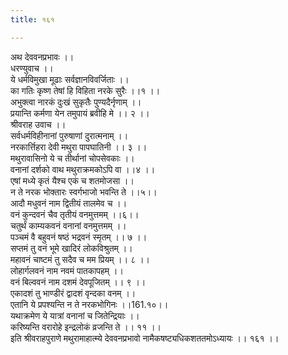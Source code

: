 ```yaml
---
title: १६१

---
```

अथ देववनप्रभावः ।।  
धरण्युवाच ।।  
ये धर्मविमुखा मूढाः सर्वज्ञानविवर्जिताः ।।  
का गतिः कृष्ण तेषां हि विहिता नरके सुरैः ।।१ ।।  
अभुक्त्वा नारकं दुःखं सुकृतैः पुण्यदैर्नृणाम् ।।  
प्रयान्ति कर्मणा येन तमुपायं ब्रवीहि मे ।। २ ।।  
श्रीवराह उवाच ।।  
सर्वधर्मविहीनानां पुरुषाणां दुरात्मनाम् ।।  
नरकार्त्तिहरा देवी मथुरा पापघातिनी ।। ३ ।।  
मथुरावासिनो ये च तीर्थानां चोपसेवकाः ।।  
वनानां दर्शको वाथ मथुराक्रमकोऽपि वा ।।४ ।।  
एषां मध्ये कृतं यैश्च एकं च शतमोजसा ।।  
न ते नरक भोक्तारः स्वर्गभाजो भवन्ति ते ।।५।।  
आदौ मधुवनं नाम द्वितीयं तालमेव च ।।  
वनं कुन्दवनं चैव तृतीयं वनमुत्तमम् ।।६।।  
चतुर्थं काम्यकवनं वनानां वनमुत्तमम् ।।  
पञ्चमं वै बहुवनं षष्ठं भद्रवनं स्मृतम् ।। ७ ।।  
सप्तमं तु वनं भूमे खादिरं लोकविश्रुतम् ।।  
महावनं चाष्टमं तु सदैव च मम प्रियम् ।। ८ ।।  
लोहार्गलवनं नाम नवमं पातकापहम् ।।  
वनं बिल्ववनं नाम दशमं देवपूजितम् ।। ९ ।।  
एकादशं तु भाण्डीरं द्वादशं वृन्दका वनम् ।।  
एतानि ये प्रपश्यन्ति न ते नरकभोगिनः ।।161.१०।।  
यथाक्रमेण ये यात्रां वनानां च जितेन्द्रियाः ।।  
करिष्यन्ति वरारोहे इन्द्रलोकं व्रजन्ति ते ।। ११ ।।  
इति श्रीवराहपुराणे मथुरामाहात्म्ये देववनप्रभावो नामैकषष्ट्यधिकशततमोऽध्यायः ।। १६१ ।।